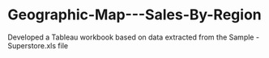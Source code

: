# Geographic-Map---Sales-By-Region

Developed a Tableau workbook based on data extracted from the Sample - Superstore.xls file 
